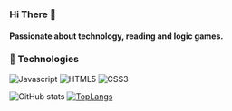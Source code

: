### Hi There :wave:

<h4> Passionate about technology, reading and logic games. </h4>

### :wrench: Technologies

![Javascript](https://img.shields.io/badge/javascript-%2320232a.svg?style=for-the-badge&logo=javascript&logoColor=%23F7DF1E)
![HTML5](https://img.shields.io/badge/HTML5-%2320232a.svg?style=for-the-badge&logo=HTML5&logoColor=%23E34F26)
![CSS3](https://img.shields.io/badge/CSS3-%2320232a.svg?style=for-the-badge&logo=CSS3&logoColor=blue)

![GitHub stats](https://github-readme-stats.vercel.app/api?username=vsBrendo&show_icons=true&theme=cobalt)
[![TopLangs](https://github-readme-stats.vercel.app/api/top-langs/?username=vsBrendo&layout=compact&theme=cobalt)](https://github.com/vsBrendo/github-readme-stats)

